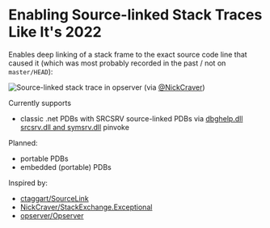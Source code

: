 # Enabling Source-linked Stack Traces Like It's 2022

Enables deep linking of a stack frame to the exact source code line that caused it (which was most probably recorded in the past / not on `master/HEAD`):

![Source-linked stack trace in opserver](https://pbs.twimg.com/media/DHkBHJ9WAAEiznA.jpg:large) (via [@NickCraver](https://twitter.com/Nick_Craver/status/898750831448788992))

Currently supports
- classic .net PDBs with SRCSRV source-linked PDBs via [dbghelp.dll srcsrv.dll and symsrv.dll](https://msdn.microsoft.com/en-us/library/windows/desktop/ms679294.aspx) pinvoke

Planned:
- portable PDBs
- embedded (portable) PDBs

Inspired by:
- [ctaggart/SourceLink](https://github.com/ctaggart/SourceLink)
- [NickCraver/StackExchange.Exceptional](https://github.com/NickCraver/StackExchange.Exceptional)
- [opserver/Opserver](https://github.com/opserver/Opserver)
